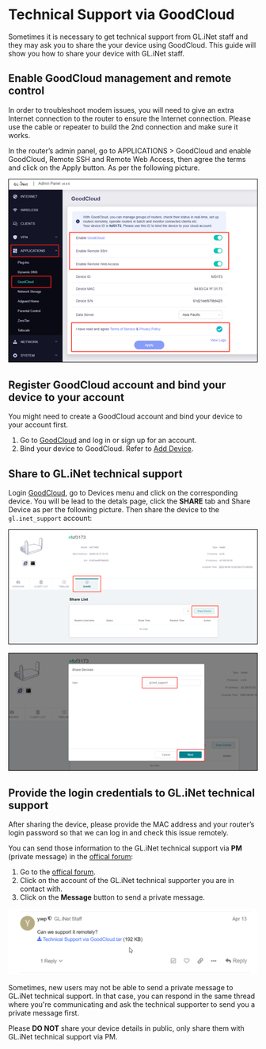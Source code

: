 # Technical Support via GoodCloud

Sometimes it is necessary to get technical support from GL.iNet staff and they may ask you to share the your device using GoodCloud. This guide will show you how to share your device with GL.iNet staff.

## Enable GoodCloud management and remote control

In order to troubleshoot modem issues, you will need to give an extra Internet connection to the router to ensure the Internet connection. Please use the cable or repeater to build the 2nd connection and make sure it works.

In the router’s admin panel, go to APPLICATIONS > GoodCloud and enable GoodCloud, Remote SSH and Remote Web Access, then agree the terms and click on the Apply button. As per the following picture.

![How to enable GoodCloud](./technical_support_via_goodcloud_01.png)

## Register GoodCloud account and bind your device to your account

You might need to create a GoodCloud account and bind your device to your account first.

1. Go to [GoodCloud](https://www.goodcloud.xyz/#/login) and log in or sign up for an account.
2. Bind your device to GoodCloud. Refer to [Add Device](https://docs.gl-inet.com/router/en/4/interface_guide/cloud/#add-device).

## Share to GL.iNet technical support 

Login [GoodCloud](https://www.goodcloud.xyz/#/login), go to Devices menu and click on the corresponding device. You will be lead to the detals page, click the **SHARE** tab and Share Device as per the following picture. Then share the device to the `gl.inet_support` account:

![How to open device details](./technical_support_via_goodcloud_02.png)

![How to share device to GL.iNet technical support](./technical_support_via_goodcloud_03.png)

## Provide the login credentials to GL.iNet technical support

After sharing the device, please provide the MAC address and your router’s login password so that we can log in and check this issue remotely.

You can send those information to the GL.iNet technical support via **PM** (private message) in the [offical forum](https://forum.gl-inet.com/):

1. Go to the [offical forum](https://forum.gl-inet.com/).
2. Click on the account of the GL.iNet technical supporter you are in contact with.
3. Click on the **Message** button to send a private message.

![How to send a private message](./technical_support_via_goodcloud_04.gif)

Sometimes, new users may not be able to send a private message to GL.iNet technical support. In that case, you can respond in the same thread where you're communicating and ask the technical supporter to send you a private message first.

Please **DO NOT** share your device details in public, only share them with GL.iNet technical support via PM.
